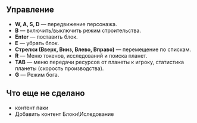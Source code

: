 ## Управление
- **W, A, S, D** — передвижение персонажа.
- **B** — включить/выключить режим строительства.
- **Enter** — поставить блок.
- **E** — убрать блок.
- **Стрелки (Вверх, Вниз, Влево, Вправо)** — перемещение по спискам.
- **R** — Меню токенов, исследований и поиска планет.
- **TAB** — меню передачи ресурсов от планеты к игроку, статистика планеты (скорость производства).
- **G** — Режим бога.

## Что еще не сделано
- контент паки
- Добавить контент Блоки\Иследование
